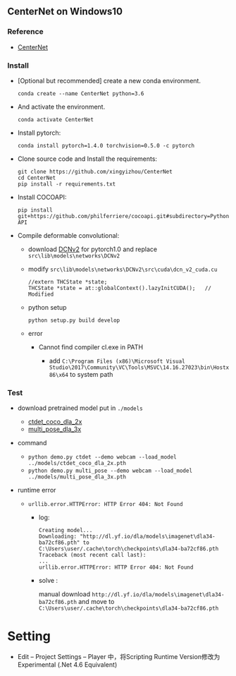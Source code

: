 ## CenterNet on Windows10

### Reference

- [CenterNet](https://github.com/xingyizhou/CenterNet/blob/master/readme/INSTALL.md)

### Install 

- [Optional but recommended] create a new conda environment.

    `conda create --name CenterNet python=3.6`

- And activate the environment.

    `conda activate CenterNet`

- Install pytorch:

    `conda install pytorch=1.4.0 torchvision=0.5.0 -c pytorch`


- Clone source code and Install the requirements:

    ```
    git clone https://github.com/xingyizhou/CenterNet
    cd CenterNet
    pip install -r requirements.txt
    ```

- Install COCOAPI:

    `pip install git+https://github.com/philferriere/cocoapi.git#subdirectory=PythonAPI`

- Compile deformable convolutional:

    - download [DCNv2](https://github.com/CharlesShang/DCNv2/tree/pytorch_1.0) for pytorch1.0  and replace `src\lib\models\networks\DCNv2`

    - modify `src\lib\models\networks\DCNv2\src\cuda\dcn_v2_cuda.cu`

        ```
        //extern THCState *state;                           
        THCState *state = at::globalContext().lazyInitCUDA();   // Modified
        ```
    - python setup 

        `python setup.py build develop`

    - error
        - Cannot find compiler cl.exe in PATH

            - add `C:\Program Files (x86)\Microsoft Visual Studio\2017\Community\VC\Tools\MSVC\14.16.27023\bin\Hostx86\x64` to system path

### Test 

- download pretrained model put in `./models`

    - [ctdet_coco_dla_2x](https://drive.google.com/file/d/1pl_-ael8wERdUREEnaIfqOV_VF2bEVRT/view)
    - [multi_pose_dla_3x](https://drive.google.com/file/d/1PO1Ax_GDtjiemEmDVD7oPWwqQkUu28PI/view)

- command

    - `python demo.py ctdet --demo webcam --load_model ../models/ctdet_coco_dla_2x.pth`
    - `python demo.py multi_pose --demo webcam --load_model ../models/multi_pose_dla_3x.pth`

- runtime error

    - `urllib.error.HTTPError: HTTP Error 404: Not Found`
        
        - log:

            ```
            Creating model...
            Downloading: "http://dl.yf.io/dla/models\imagenet\dla34-ba72cf86.pth" to C:\Users\user/.cache\torch\checkpoints\dla34-ba72cf86.pth
            Traceback (most recent call last):
            ...
            urllib.error.HTTPError: HTTP Error 404: Not Found
            ```

        - solve :

            manual download `http://dl.yf.io/dla/models\imagenet\dla34-ba72cf86.pth` and move to `C:\Users\user/.cache\torch\checkpoints\dla34-ba72cf86.pth`

# Setting

- Edit – Project Settings – Player 中，将Scripting Runtime Version修改为Experimental (.Net 4.6 Equivalent)